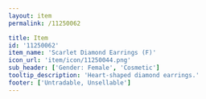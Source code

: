```yaml
---
layout: item
permalink: /11250062

title: Item
id: '11250062'
item_name: 'Scarlet Diamond Earrings (F)'
icon_url: 'item/icon/11250044.png'
sub_header: ['Gender: Female', 'Cosmetic']
tooltip_description: 'Heart-shaped diamond earrings.'
footer: ['Untradable, Unsellable']
---
```

